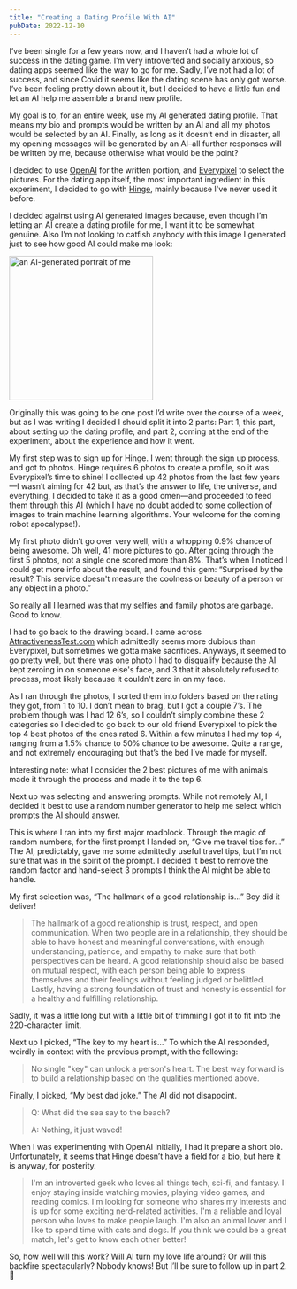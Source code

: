 ```yaml
---
title: "Creating a Dating Profile With AI"
pubDate: 2022-12-10
---
```


I’ve been single for a few years now, and I haven’t had a whole lot of success in the dating game. I’m very introverted and socially anxious, so dating apps seemed like the way to go for me. Sadly, I’ve not had a lot of success, and since Covid it seems like the dating scene has only got worse. I’ve been feeling pretty down about it, but I decided to have a little fun and let an AI help me assemble a brand new profile.

My goal is to, for an entire week, use my AI generated dating profile. That means my bio and prompts would be written by an AI and all my photos would be selected by an AI. Finally, as long as it doesn’t end in disaster, all my opening messages will be generated by an AI–all further responses will be written by me, because otherwise what would be the point?

I decided to use [OpenAI](https://openai.com/) for the written portion, and [Everypixel](https://aesthetics.everypixel.com/) to select the pictures. For the dating app itself, the most important ingredient in this experiment, I decided to go with [Hinge](https://hinge.co/), mainly because I've never used it before.

I decided against using AI generated images because, even though I’m letting an AI create a dating profile for me, I want it to be somewhat genuine. Also I’m not looking to catfish anybody with this image I generated just to see how good AI could make me look:

<img src="/media/my-ai-portrait.jpg" width="260" alt="an AI-generated portrait of me" />

Originally this was going to be one post I’d write over the course of a week, but as I was writing I decided I should split it into 2 parts: Part 1, this part, about setting up the dating profile, and part 2, coming at the end of the experiment, about the experience and how it went.

My first step was to sign up for Hinge. I went through the sign up process, and got to photos. Hinge requires 6 photos to create a profile, so it was Everypixel’s time to shine! I collected up 42 photos from the last few years—I wasn’t aiming for 42 but, as that’s the answer to life, the universe, and everything, I decided to take it as a good omen—and proceeded to feed them through this AI (which I have no doubt added to some collection of images to train machine learning algorithms. Your welcome for the coming robot apocalypse!).

My first photo didn’t go over very well, with a whopping 0.9% chance of being awesome. Oh well, 41 more pictures to go. After going through the first 5 photos, not a single one scored more than 8%. That’s when I noticed I could get more info about the result, and found this gem: “Surprised by the result? This service doesn't measure the coolness or beauty of a person or any object in a photo.”

So really all I learned was that my selfies and family photos are garbage. Good to know.

I had to go back to the drawing board. I came across [AttractivenessTest.com](http://AttractivenessTest.com) which admittedly seems more dubious than Everypixel, but sometimes we gotta make sacrifices. Anyways, it seemed to go pretty well, but there was one photo I had to disqualify because the AI kept zeroing in on someone else's face, and 3 that it absolutely refused to process, most likely because it couldn't zero in on my face.

As I ran through the photos, I sorted them into folders based on the rating they got, from 1 to 10. I don’t mean to brag, but I got a couple 7’s. The problem though was I had 12 6’s, so I couldn’t simply combine these 2 categories so I decided to go back to our old friend Everypixel to pick the top 4 best photos of the ones rated 6. Within a few minutes I had my top 4, ranging from a 1.5% chance to 50% chance to be awesome. Quite a range, and not extremely encouraging but that’s the bed I’ve made for myself.

Interesting note: what I consider the 2 best pictures of me with animals made it through the process and made it to the top 6.

Next up was selecting and answering prompts. While not remotely AI, I decided it best to use a random number generator to help me select which prompts the AI should answer.

This is where I ran into my first major roadblock. Through the magic of random numbers, for the first prompt I landed on, “Give me travel tips for…” The AI, predictably, gave me some admittedly useful travel tips, but I’m not sure that was in the spirit of the prompt. I decided it best to remove the random factor and hand-select 3 prompts I think the AI might be able to handle.

My first selection was, “The hallmark of a good relationship is…” Boy did it deliver!

> The hallmark of a good relationship is trust, respect, and open communication. When two people are in a relationship, they should be able to have honest and meaningful conversations, with enough understanding, patience, and empathy to make sure that both perspectives can be heard. A good relationship should also be based on mutual respect, with each person being able to express themselves and their feelings without feeling judged or belittled. Lastly, having a strong foundation of trust and honesty is essential for a healthy and fulfilling relationship.

Sadly, it was a little long but with a little bit of trimming I got it to fit into the 220-character limit.

Next up I picked, “The key to my heart is…” To which the AI responded, weirdly in context with the previous prompt, with the following:

> No single "key" can unlock a person's heart. The best way forward is to build a relationship based on the qualities mentioned above.

Finally, I picked, “My best dad joke.” The AI did not disappoint.

> Q: What did the sea say to the beach?
>
> A: Nothing, it just waved!

When I was experimenting with OpenAI initially, I had it prepare a short bio. Unfortunately, it seems that Hinge doesn’t have a field for a bio, but here it is anyway, for posterity.

> I'm an introverted geek who loves all things tech, sci-fi, and fantasy. I enjoy staying inside watching movies, playing video games, and reading comics. I'm looking for someone who shares my interests and is up for some exciting nerd-related activities. I'm a reliable and loyal person who loves to make people laugh. I'm also an animal lover and I like to spend time with cats and dogs. If you think we could be a great match, let's get to know each other better!

So, how well will this work? Will AI turn my love life around? Or will this backfire spectacularly? Nobody knows! But I’ll be sure to follow up in part 2. 🙂
